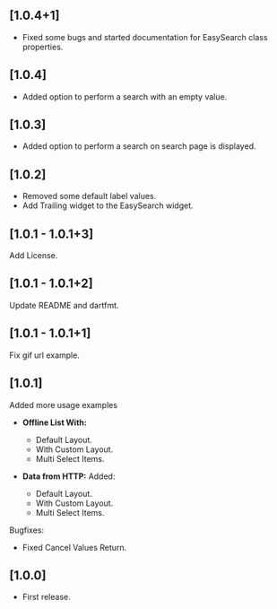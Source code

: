 ## [1.0.4+1]

- Fixed some bugs and started documentation for EasySearch class properties.

## [1.0.4]

- Added option to perform a search with an empty value.

## [1.0.3]

- Added option to perform a search on search page is displayed.

## [1.0.2]

- Removed some default label values.
- Add Trailing widget to the EasySearch widget.

## [1.0.1 - 1.0.1+3]

Add License.

## [1.0.1 - 1.0.1+2]

Update README and dartfmt.

## [1.0.1 - 1.0.1+1]

Fix gif url example.

## [1.0.1]

Added more usage examples
- **Offline List With:**
  - Default Layout.
  - With Custom Layout.
  - Multi Select Items.

- **Data from HTTP:**
Added:
  - Default Layout.
  - With Custom Layout.
  - Multi Select Items.

Bugfixes:
- Fixed Cancel Values Return.

## [1.0.0]

* First release.
